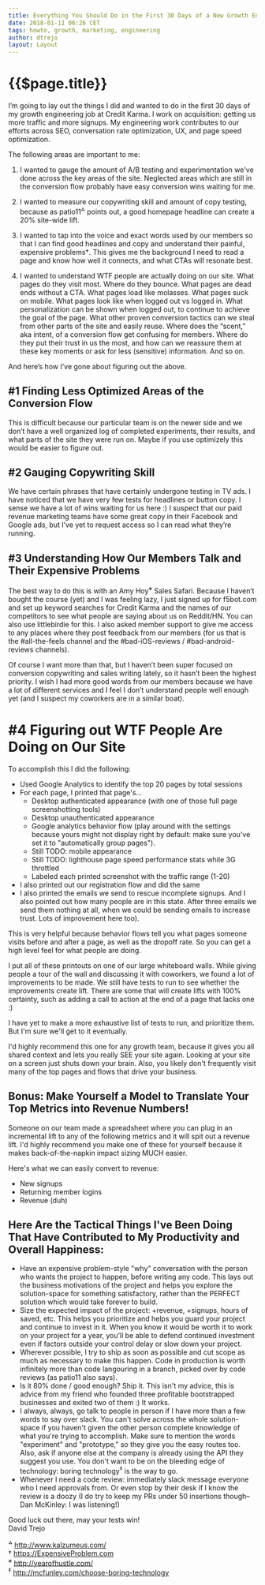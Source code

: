 ```yaml
---
title: Everything You Should Do in the First 30 Days of a New Growth Engineering Job
date: 2018-01-11 06:26 CET
tags: howto, growth, marketing, engineering
author: dtrejo
layout: Layout
---
```

# {{$page.title}}

I’m going to lay out the things I did and wanted to do in the first 30 days of my growth engineering job at Credit Karma. I work on acquisition: getting us more traffic and more signups. My engineering work contributes to our efforts across SEO, conversation rate optimization, UX, and page speed optimization.

The following areas are important to me:

1) I wanted to gauge the amount of A/B testing and experimentation we've done across the key areas of the site. Neglected areas which are still in the conversion flow probably have easy conversion wins waiting for me.

2) I wanted to measure our copywriting skill and amount of copy testing, because as patio11<sup>⁂</sup> points out, a good homepage headline can create a 20% site-wide lift.

3) I wanted to tap into the voice and exact words used by our members so that I can find good headlines and copy and understand their painful, expensive problems†. This gives me the background I need to read a page and know how well it connects, and what CTAs will resonate best.

4) I wanted to understand WTF people are actually doing on our site. What pages do they visit most. Where do they bounce. What pages are dead ends without a CTA. What pages load like molasses. What pages suck on mobile. What pages look like when logged out vs logged in. What personalization can be shown when logged out, to continue to achieve the goal of the page. What other proven conversion tactics can we steal from other parts of the site and easily reuse. Where does the “scent,” aka intent, of a conversion flow get confusing for members. Where do they put their trust in us the most, and how can we reassure them at these key moments or ask for less (sensitive) information. And so on.

And here’s how I’ve gone about figuring out the above.

## #1 Finding Less Optimized Areas of the Conversion Flow
This is difficult because our particular team is on the newer side and we don’t have a well organized log of completed experiments, their results, and what parts of the site they were run on. Maybe if you use optimizely this would be easier to figure out.

## #2 Gauging Copywriting Skill
We have certain phrases that have certainly undergone testing in TV ads. I have noticed that we have very few tests for headlines or button copy. I sense we have a lot of wins waiting for us here :) I suspect that our paid revenue marketing teams have some great copy in their Facebook and Google ads, but I’ve yet to request access so I can read what they’re running.

## #3 Understanding How Our Members Talk and Their Expensive Problems
The best way to do this is with an Amy Hoy<sup>※</sup> Sales Safari. Because I haven’t bought the course (yet) and I was feeling lazy, I just signed up for f5bot.com and set up keyword searches for Credit Karma and the names of our competitors to see what people are saying about us on Reddit/HN. You can also use littlebirdie for this. I also asked member support to give me access to any places where they post feedback from our members (for us that is the #all-the-feels channel and the #bad-iOS-reviews / #bad-android-reviews channels).

Of course I want more than that, but I haven’t been super focused on conversion copywriting and sales writing lately, so it hasn’t been the highest priority. I wish I had more good words from our members because we have a lot of different services and I feel I don’t understand people well enough yet (and I suspect my coworkers are in a similar boat).

# #4 Figuring out WTF People Are Doing on Our Site
To accomplish this I did the following:

- Used Google Analytics to identify the top 20 pages by total sessions
- For each page, I printed that page's...
    - Desktop authenticated appearance (with one of those full page screenshotting tools)
    - Desktop unauthenticated appearance
    - Google analytics behavior flow (play around with the settings because yours might not display right by default: make sure you've set it to "automatically group pages").
    - Still TODO: mobile appearance
    - Still TODO: lighthouse page speed performance stats while 3G throttled
    - Labeled each printed screenshot with the traffic range (1-20)
- I also printed out our registration flow and did the same
- I also printed the emails we send to rescue incomplete signups. And I also pointed out how many people are in this state. After three emails we send them nothing at all, when we could be sending emails to increase trust. Lots of improvement here too).

This is very helpful because behavior flows tell you what pages someone visits before and after a page, as well as the dropoff rate. So you can get a high level feel for what people are doing.

I put all of these printouts on one of our large whiteboard walls. While giving people a tour of the wall and discussing it with coworkers, we found a lot of improvements to be made. We still have tests to run to see whether the improvements create lift. There are some that will create lifts with 100% certainty, such as adding a call to action at the end of a page that lacks one :)

I have yet to make a more exhaustive list of tests to run, and prioritize them. But I'm sure we'll get to it eventually.

I'd highly recommend this one for any growth team, because it gives you all shared context and lets you really SEE your site again. Looking at your site on a screen just shuts down your brain. Also, you likely don't frequently visit many of the top pages and flows that drive your business.

## Bonus: Make Yourself a Model to Translate Your Top Metrics into Revenue Numbers!

Someone on our team made a spreadsheet where you can plug in an incremental lift to any of the following metrics and it will spit out a revenue lift. I'd highly recommend you make one of these for yourself because it makes
back-of-the-napkin impact sizing MUCH easier. 

Here's what we can easily convert to revenue:

- New signups
- Returning member logins
- Revenue (duh)

## Here Are the Tactical Things I've Been Doing That Have Contributed to My Productivity and Overall Happiness:
- Have an expensive problem-style "why" conversation with the person who wants the project to happen, before writing any code. This lays out the business motivations of the project and helps you explore the solution-space for something satisfactory, rather than the PERFECT solution which would take forever to build.
- Size the expected impact of the project: +revenue, +signups, hours of saved, etc. This helps you prioritize and helps you guard your project and continue to invest in it. When you know it would be worth it to work on your project for a year, you’ll be able to defend continued investment even if factors outside your control delay or slow down your project.
- Wherever possible, I try to ship as soon as possible and cut scope as much as necessary to make this happen. Code in production is worth infinitely more than code langouring in a branch, picked over by code reviews (as patio11 also says). 
- Is it 80% done / good enough? Ship it. This isn't my advice, this is advice from my friend who founded three profitable bootstrapped businesses and exited two of them :) It works.
- I always, always, go talk to people in person if I have more than a few words to say over slack. You can't solve across the whole solution-space if you haven't given the other person complete knowledge of what you're trying to accomplish. Make sure to mention the words "experiment" and "prototype," so they give you the easy routes too. Also, ask if anyone else at the company is already using the API they suggest you use. You don't want to be on the bleeding edge of technology: boring technology<sup>‡</sup> is the way to go.
- Whenever I need a code review: immediately slack message everyone who I need approvals from. Or even stop by their desk if I know the review is a doozy (I do try to keep my PRs under 50 insertions though–Dan McKinley: I was listening!)


Good luck out there, may your tests win!   
David Trejo

<sup>⁂</sup> <http://www.kalzumeus.com/>   
† <https://ExpensiveProblem.com>   
<sup>※</sup> <http://yearofhustle.com/>  
<sup>‡</sup> <http://mcfunley.com/choose-boring-technology>  
